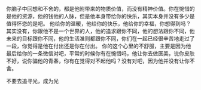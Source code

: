 你脑子中回想和不舍的，都是他附带来的物质价值，而没有精神价值。你在惋惜的是他的资源，他的钱他的人脉，但是他本身带给你的快乐，其实本身并没有多少是值得怀恋的是吧。
他给你的温暖，他给你的快乐，他给你的幸福，你想得到吗？其实没有，你跟他不是一个世界的人，他的追求跟你不同，他的想法跟你不同，他未来的目标跟你不同，他的生活准则都跟你不同，你们在一起已经很辛苦地走过了一段，你觉得是他在付出还是你在付出。
你的这个心里的不舒服，主要是因为他最后给你的一条微信对吧，平常的时候你有在惋惜吗，他让你去做医美，说你皮肤不好，说你骗他的青春，你有在觉得对不起他吗？没有对吧，因为他并没有让你不舍。

不要去追寻光，成为光